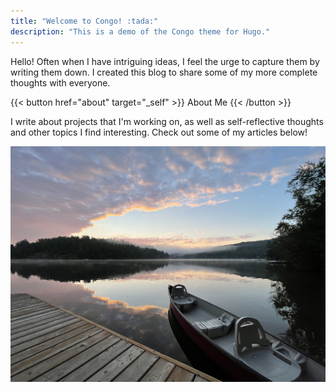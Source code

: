 ```yaml
---
title: "Welcome to Congo! :tada:"
description: "This is a demo of the Congo theme for Hugo."
---
```


Hello! Often when I have intriguing ideas, I feel the urge to capture them by writing them down. I created this blog to share some of my more complete thoughts with everyone.

{{< button href="about" target="_self" >}}
About Me
{{< /button >}}

I write about projects that I'm working on, as well as self-reflective thoughts and other topics I find interesting. Check out some of my articles below!

![A stylised photograph of a purple squid on a pink backdrop.](lake.jpg "Lake of Bays, 2022. A photo I took in the summer before university")

